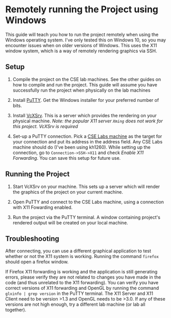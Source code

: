 # Remotely running the Project using Windows

This guide will teach you how to run the project remotely when using the Windows operating system. I've only tested this on Windows 10, so you may encounter issues when on older versions of Windows. This uses the X11 window system, which is a way of remotely rendering graphics via SSH.

## Setup

1. Compile the project on the CSE lab machines. See the other guides on how to compile and run the project. This guide will assume you have successfully run the project when physically on the lab machines

2. Install [PuTTY](https://www.chiark.greenend.org.uk/~sgtatham/putty/latest.html). Get the Windows installer for your preferred number of bits.

3. Install [VcXSrv](https://sourceforge.net/projects/vcxsrv/). This is a server which provides the rendering on your physical machine. *Note: the popular X11 server `Xming` does not work for this project. VcXSrv is required*

4. Set-up a PuTTY connection. Pick a [CSE Labs machine](https://cseit.umn.edu/computer-classrooms/cse-labs-unix-machine-listings) as the target for your connection and put its address in the address field. Any CSE Labs machine should do (I've been using kh1260). While setting up the connection, go to `Connection->SSH->X11` and check *Enable X11 Forwarding*. You can save this setup for future use.

## Running the Project

1. Start VcXSrv on your machine. This sets up a server which will render the graphics of the project on your current machine.

2. Open PuTTY and connect to the CSE Labs machine, using a connection with X11 Fowarding enabled.

3. Run the project via the PuTTY terminal. A window containing project's rendered output will be created on your local machine.

## Troubleshooting

After connecting, you can use a different graphical application to test whether or not the X11 system is working. Running the command `firefox` should open a firefox window.

If Firefox X11 forwarding is working and the application is still generating errors, please verify they are not related to changes you have made in the code (and thus unrelated to the X11 forwarding). You can verify you have correct versions of X11 forwarding and OpenGL by running the command `glxinfo | grep version` in the PuTTY terminal. The X11 Server and X11 Client need to be version >1.3 and OpenGL needs to be >3.0. If any of these versions are not high enough, try a different lab machine (or lab all together).

